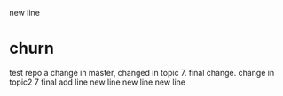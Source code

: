 new line
# churn
test repo
a change in master, changed in topic 7. final change. change in topic2 7 final
add line
new line
new line
new line